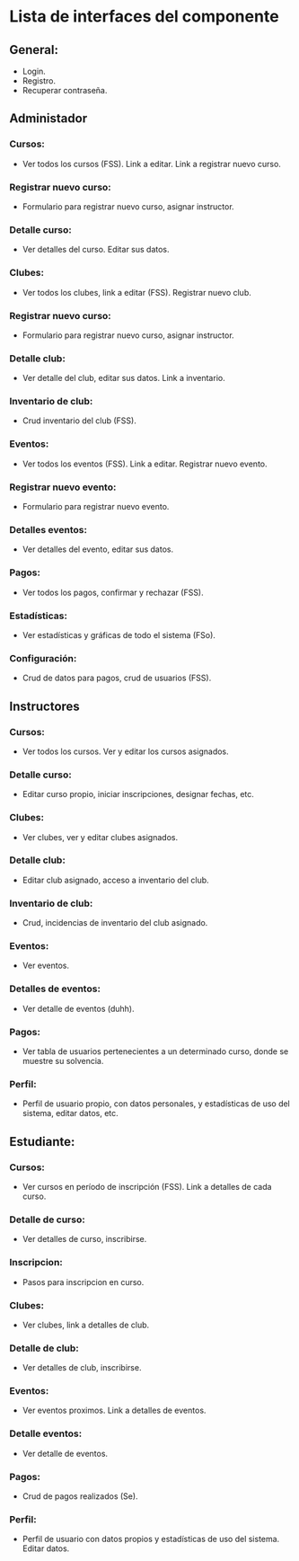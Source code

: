 # Lista de interfaces del componente

## General:

- Login.
- Registro.
- Recuperar contraseña.

## Administador

### Cursos:
- Ver todos los cursos (FSS). Link a editar. Link a registrar nuevo curso.
### Registrar nuevo curso:
- Formulario para registrar nuevo curso, asignar instructor.
### Detalle curso:
- Ver detalles del curso. Editar sus datos.
### Clubes:
- Ver todos los clubes, link a editar (FSS). Registrar nuevo club.
### Registrar nuevo curso:
- Formulario para registrar nuevo curso, asignar instructor.
### Detalle club:
- Ver detalle del club, editar sus datos. Link a inventario.
### Inventario de club:
- Crud inventario del club (FSS).
### Eventos:
- Ver todos los eventos (FSS). Link a editar. Registrar nuevo evento.
### Registrar nuevo evento:
- Formulario para registrar nuevo evento.
### Detalles eventos:
- Ver detalles del evento, editar sus datos.
### Pagos:
- Ver todos los pagos, confirmar y rechazar (FSS).
### Estadísticas:
- Ver estadísticas y gráficas de todo el sistema (FSo).
### Configuración:
- Crud de datos para pagos, crud de usuarios (FSS).


## Instructores

### Cursos:
- Ver todos los cursos. Ver y editar los cursos asignados.
### Detalle curso:
- Editar curso propio, iniciar inscripciones, designar fechas, etc.
### Clubes:
- Ver clubes, ver y editar clubes asignados.
### Detalle club:
- Editar club asignado, acceso a inventario del club.
### Inventario de club:
- Crud, incidencias de inventario del club asignado.
### Eventos:
- Ver eventos.
### Detalles de eventos:
- Ver detalle de eventos (duhh).
### Pagos:
- Ver tabla de usuarios pertenecientes a un determinado curso, donde se muestre su solvencia.
### Perfil:
- Perfil de usuario propio, con datos personales, y estadísticas de uso del sistema, editar datos, etc.


## Estudiante:

### Cursos:
- Ver cursos en período de inscripción (FSS). Link a detalles de cada curso.
### Detalle de curso:
- Ver detalles de curso, inscribirse.
### Inscripcion:
- Pasos para inscripcion en curso.
### Clubes:
- Ver clubes, link a detalles de club.
### Detalle de club:
- Ver detalles de club, inscribirse.
### Eventos:
- Ver eventos proximos. Link a detalles de eventos.
### Detalle eventos:
- Ver detalle de eventos.
### Pagos:
- Crud de pagos realizados (Se).
### Perfil:
- Perfil de usuario con datos propios y estadísticas de uso del sistema. Editar datos.